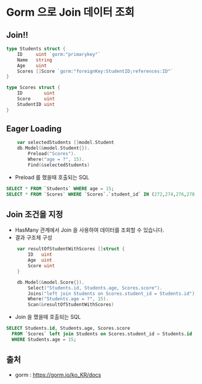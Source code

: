 # Gorm 으로 Join 데이터 조회
## Join!! 
```go
type Students struct {
    ID     uint `gorm:"primarykey"`
    Name   string
    Age    uint
    Scores []Score `gorm:"foreignKey:StudentID;references:ID"`
}
```

```go
type Scores struct {
    ID        uint
    Score     uint
    StudentID uint
}
```

## Eager Loading
```go
	var selectedStudents []model.Student
	db.Model(&model.Student{}).
		Preload("Scores").
		Where("age = ?", 15).
		Find(&selectedStudents)
```

* Preload 를 했을때 호출되는 SQL
```sql
SELECT * FROM `Students` WHERE age = 15;
SELECT * FROM `Scores` WHERE `Scores`.`student_id` IN (272,274,276,278,280);
```

## Join 조건을 지정
* HasMany 관계에서 Join 을 사용하여 데이터를 조회할 수 있습니다.
* 결과 구조체 구성
```go
    var resultOfStudentWithScores []struct {
        ID   uint
        Age  uint
        Score uint
    }
```    
```go
	db.Model(&model.Score{}).
		Select("Students.id, Students.age, Scores.score").
		Joins("left join Students on Scores.student_id = Students.id").
		Where("Students.age = ?", 15).
		Scan(&resultOfStudentWithScores)
```
* Join 을 했을때 호출되는 SQL
```sql
SELECT Students.id, Students.age, Scores.score 
  FROM `Scores` left join Students on Scores.student_id = Students.id 
  WHERE Students.age = 15;
```


## 출처
* gorm : https://gorm.io/ko_KR/docs
